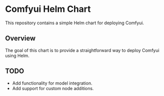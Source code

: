 # Comfyui Helm Chart

This repository contains a simple Helm chart for deploying Comfyui.

## Overview

The goal of this chart is to provide a straightforward way to deploy Comfyui using Helm.

## TODO

- Add functionality for model integration.
- Add support for custom node additions.
